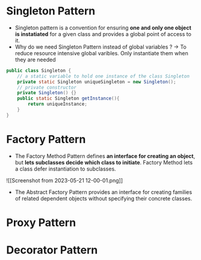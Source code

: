 # Singleton Pattern
- Singleton pattern is a convention for ensuring **one and only one object is instatiated** for a given class and provides a global point of access to it.
- Why do we need Singleton Pattern instead of global variables ? 
-> To reduce resource intensive global varibles. Only instantiate them when they are needed

``` java
public class Singleton {
	// a static variable to hold one instance of the class Singleton
	private static Singleton uniqueSingleton = new Singleton();
	// private constructor 
	private Singleton() {}  
	public static Singleton getInstance(){
		return uniqueInstance;
	}
}
```
# Factory Pattern
- The Factory Method Pattern defines **an interface for creating an object**, but **lets subclasses decide which class to initiate**. Factory Method lets a class defer instantiation to subclasses.

![[Screenshot from 2023-05-21 12-00-01.png]]
- The Abstract Factory Pattern provides an interface for creating families of related dependent objects without specifying their concrete classes.

# Proxy Pattern

# Decorator Pattern